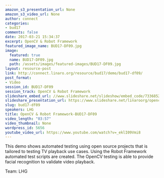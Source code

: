 ```yaml
---
amazon_s3_presentation_url: None
amazon_s3_video_url: None
author: connect
categories:
- bud17
comments: false
date: 2017-03-21 15:34:37
excerpt: OpenCV & Robot Framework
featured_image_name: BUD17-DF09.jpg
image:
  featured: true
  name: BUD17-DF09.jpg
  path: /assets/images/featured-images/BUD17-DF09.jpg
layout: resource-post
link: http://connect.linaro.org/resource/bud17/demo/bud17-df09/
post_format:
- Video
session_id: BUD17-DF09
session_track: OpenCV & Robot Framework
slideshare_embed_url: //www.slideshare.net/slideshow/embed_code/73368527
slideshare_presentation_url: https://www.slideshare.net/linaroorg/opencv-robot-framework
slug: bud17-df09
speakers: LHG
title: OpenCV & Robot Framework-BUD17-DF09
video_length: "03:57"
video_thumbnail: None
wordpress_id: 5656
youtube_video_url: https://www.youtube.com/watch?v=_eklI09Vmi8
---
```


This demo shows automated testing using open source projects that is tailored to testing TV playback use cases.  Using the Robot Framework automated test scripts are created.  The OpenCV testing is able to provide facial recognition to validate video playback.

Team: LHG